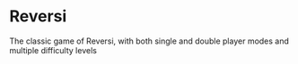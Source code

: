# Reversi
The classic game of Reversi, with both single and double player modes and multiple difficulty levels 
